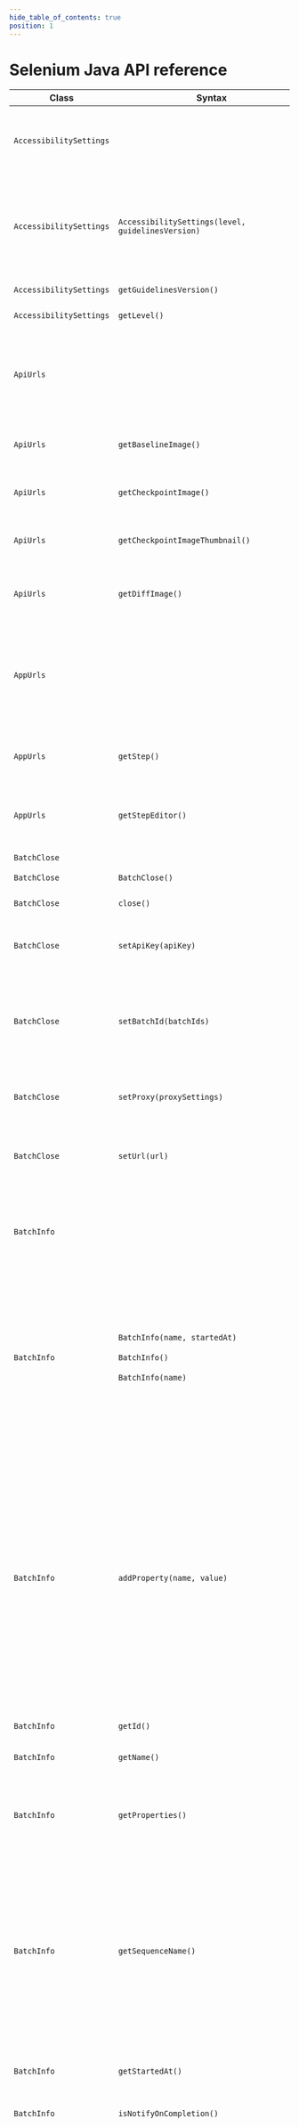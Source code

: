 ```yaml
---
hide_table_of_contents: true
position: 1
---
```


# Selenium Java API reference

| Class | Syntax | Description | Parameters | Return value |
|-|-|-|-|-|
| `AccessibilitySettings` | | Create an object that is used to set up accessibility validation. To set up accessibility validation pass an object of this type to the Configuration.setAccessibilityValidation method. | | |
| `AccessibilitySettings` | `AccessibilitySettings(level, guidelinesVersion)` | Use this method to retrieve the required accessibility guide version. | level<br />Type: `AccessibilityLevel`<br />The required accessibility level.<br /><br />guidelinesVersion<br />Type: `AccessibilityGuidelinesVersion`<br />The required accessibility guide version. | `AccessibilitySettings` |
| `AccessibilitySettings`| `getGuidelinesVersion()` | Use this method to retrieve the required accessibility guide version. | | `AccessibilityGuidelinesVersion` |
| `AccessibilitySettings`| `getLevel()` | Use this method to retrieve the required accessibility level. | | `AccessibilityLevel` |
| `ApiUrls` | | An object of this class is contained in the StepInfo object, which is in itself an object in the TestResults object returned by the Eyes.closeAsync or Eyes.close method.The methods in this class are used to retrieve a URI that can be used with the REST API to obtain information about a particular step. | | |
| `ApiUrls` | `getBaselineImage()` | The value returned by this method is a URI that can be used with the REST API to obtain the baseline image of this step. | | `String` |
| `ApiUrls` | `getCheckpointImage()` | The value returned by this method is a URI that can be used with the REST API to obtain the checkpoint image of this step. | | `String` |
| `ApiUrls` | `getCheckpointImageThumbnail()` | The value returned by this method is a URI that can be used with the REST API to obtain the checkpoint thumbnail image of this step. | | `String` |
| `ApiUrls` | `getDiffImage()` | The value returned by this method is a URI that can be used with the REST API to obtain the checkpoint image of this step, overlayed with pink areas where there are differences. | | `String` |
| `AppUrls` | | An object of this class is contained in the StepInfo object, which is in itself an object in the TestResults object returned by the close method.The properties in this class are used to retrieve a URI that can be used in a browser to open the Test Manager on a page that displays information about a particular step. | | |
| `AppUrls` | `getStep()` | The value returned by this method is a URI that when opened in a browser will display the Test Manager Test result page scrolled to the thumbnail for this step. | | `String` |
| `AppUrls` | `getStepEditor()` | The value returned by this method is a URI, that when opened in a browser will display the Test Manager Step Editor page loaded with the results of this step. | | `String` |
| `BatchClose` | | Use an object of this class to close a batch explicitly. | | |
| `BatchClose` | `BatchClose()` | [Full description](./detailed-explanations/batch-close-explanation) | | |
| `BatchClose` | `close()` | Close the batches whose batch IDs were passed to BatchClose.setBatchId.<br />[Full description](./detailed-explanations/batch-close-explanation) | |
| `BatchClose` | `setApiKey(apiKey)` | Use this method to set your Eyes license key.<br />To obtain your API key, see [How to obtain your API key](https://applitools.com/docs/topics/overview/obtain-api-key.html). | apiKey<br />Type: `String`<br />A string that is your API Key.
| `BatchClose` | `setBatchId(batchIds)` | Set the batch ID of the batches that should be closed.<br />[Full description](./detailed-explanations/batch-close-explanation) | batchIds<br />Type: `List<String>`<br />One or more batches to be closed. | Type: `EnabledBatchClose`<br /><br />The returned object is an instance of a class inherited from BatchClose. This is to ensure that you only call BatchClose.close if you've set the batch ID by calling setBatchId |
| `BatchClose` | `setProxy(proxySettings)` | Use this method to provide the URL, username, and password of a Proxy server that the SDK can use to access the Eyes server. | proxySettings<br />Type: `ProxySettings`<br />An object that defines how to interact with the proxy server. | Type: `BatchClose` |
| `BatchClose` | `setUrl(url)` | Set the Eyes server URL.<br />You only need to set the Eyes server if you don't use the default server or if the Eyes server is not set using the environment variable `APPLITOOLS_SERVER_URL`. | url<br />Type: `String`<br />The URL of the Eyes server. | Type: `BatchClose`<br /><br />The object that called this method. This allows other methods of this class to be appended in a Fluent style. |
| `BatchInfo` | | Call the Configuration.setBatch method or Eyes.setBatch method with an object of this class to configure the batch for one or more tests.<br />See [How to group tests into batches using the SDK](https://applitools.com/docs/topics/working-with-test-batches/how-to-group-tests-into-batches.html) for details and an example. | | |
| `BatchInfo` | `BatchInfo(name, startedAt)`<br /><br />`BatchInfo()`<br /><br />`BatchInfo(name)` | The constructor for the BatchInfo class. | name<br />Type: `String`<br />The name of the batch. If a `null` is passed then the name will be taken from the environment variable `APPLITOOLS_BATCH_NAME`. If the environment variable is not defined then the name of the first test is used as the batch name.<br /><br />startedAt<br />Type: `Calendar`<br />The date and time that will be displayed in the Test Manager as the batch start time. | Type: `BatchInfo` |
| `BatchInfo` | `addProperty(name, value)` | Associate a user-defined property with the batch.<br />A batch property is a user-defined name/value pair that you can associate with a batch. Use the Test Manger to view the properties and their values for a particular batch and you can filter for batches with specific property values. See [Using user defined batch properties](https://applitools.com/docs/topics/working-with-test-batches/using-batch-properties.html) for more information.<br /><br />Call this method after creating the BatchInfo object and before using the Eyes.setBatch or Configuration.setBatch method to associate the batch with the test (before the test is started).<br />Set multiple properties by calling BatchInfo.addProperty multiple times with the same property name and different values.<br />You should not assign a given value to a property more than once in a given batch run. | name<br />Type: `String`<br />The name of the property.<br /><br />value<br />Type: `String`<br />The value to be associated with this property. | Type: `BatchInfo` |
| `BatchInfo` | `getId()` | Use this method to retrieve the unique id of the batch. | | Type: `String` |
| `BatchInfo` | `getName()` | Use this method to retrieve the name of the batch.<br />Note: This method is a static method. | | Type: `String` |
| `BatchInfo` | `getProperties()` | Retrieve the set of user-defined batch properties.<br />These properties are defined using the BatchInfo.addProperty method. | | Type:<br />`List<Map<String, String>>`<br /><br />The returned list contains all of the name/value pairs defined for the batch. Each entry in the list is a single name/value pair.
| `BatchInfo` | `getSequenceName()` | Use this method to retrieve the batch sequence name for a batch.<br /><br />A batch sequence name can be associated with one or more batches. You can then view status and statistical information regarding the batches associated with the sequence name. If the sequence name is not provided explicitly, then the value of the environment variable APPLITOOLS_BATCH_SEQUENCE is used, if it is defined. Otherwise, the sequence name is undefined and Insight statistics are not available. For more details see [Insights batch statistics](https://applitools.com/docs/topics/test-manager/pages/page-insights/tm-page-insights-batches.html). | | Type: `String` |
| `BatchInfo` | `getStartedAt()` | Use this method to retrieve the date and time that will be displayed in the Test Manager as the start time of the batch. | | Type: `Calendar` |
| `BatchInfo` | `isNotifyOnCompletion()` | Use this method to retrieve if the SDK will inform the Eyes server that the batch has completed. | | `boolean` |
| `BatchInfo` | `setId(id)` | Use this method to set the unique id of the batch.<br />You need to set the id explicitly if you want to batch tests that are run at different times or in different platforms or processes. For more information see [Batching tests in a distributed environment](https://applitools.com/docs/topics/working-with-test-batches/batching-tests-in-a-distributed-environment.html).<br /><br />If the id is not set, and the environment variable `APPLITOOLS_BATCH_ID` is defined, then its value will be used as the id. If the environment variable is not defined, then an internal unique id will be generated and used. Since this value is unique for each test run, if you don't set the id explicitly you can only batch tests that run in the current test run.  | id<br />Type: `String`<br />The unique id of the batch. If not passed, or passed as null, and the environment variable `APPLITOOLS_BATCH_ID` is defined, then the value of the environment variable will be used as the id. If the environment variable is not defined then a unique internal id will be generated and used. | | |
| `BatchInfo` | `setNotifyOnCompletion(notifyOnCompletion)` | Enable informing the Eyes server that the batch has completed.<br /><br />This is part of the Batch completion notification feature. The fact that a test run reports completion to the Eyes server does not mean that a batch completion notification is actually sent to users. Actual batch completion notication depends on how the feature has been configured by the Test Manager administrator. In particular, the configuration must either specify the application name of the test that should be notified or the configuration must be set so that all applications are notified. For more details see [Batch completion notification](https://applitools.com/docs/topics/sdk/setup-batch-completion-notification-sdk.html). | notifyOnCompletion<br />Type: `boolean`<br />If this value is true then a notification will be sent. | |
| `BatchInfo` | `setSequenceName(sequenceName)` | [Full description](./detailed-explanations/sequence-name) | | |
| `BatchInfo` | `setStartedAt(startedAt)` | Use this method to set the date and time that will be displayed in the Test Manager as the start time of the batch. | startedAt<br />Type: `String`<br />The date and time that will be displayed in the Test Manager as the batch start time. | |
| `BatchInfo` | `eyes.setBatch(new BatchInfo(name)`<br />`.withBatchId('myId');` | Use this method to set the unique id of the batch using a Fluent interface.<br />You need to set the id explicitly if you want to batch tests that are run at different times or in different platforms or processes. For more information see [Batching tests in a distributed environment](https://applitools.com/docs/topics/working-with-test-batches/batching-tests-in-a-distributed-environment.html)<br /><br />This command is intended for use instead of the setId method. It can be called as part of the constructor of the Batchinfo object as shown in the syntax section. | id<br />Type: `String`<br />The unique id of the batch. If not passed, or passed as null, and the environment variable APPLITOOLS_BATCH_ID is defined, then the value of the environment variable will be used as the id. If the environment variable is not defined then a unique internal id will be generated and used. | Type: `BatchInfo` |
| `ChromeEmulationInfo` | | Objects of this class are used to configure the Ultrafast Grid to render checkpoints by emulating a device by using Chrome mobile emulation. | | |
| `ChromeEmulationInfo` | `ChromeEmulationInfo(deviceName, screenOrientation)` | Create an object that can be used to configure the Ultrafast Grid to render checkpoints by emulating a device using Chrome mobile emulation.<br />Pass an instances of this class to addBrowser in order to configure the mobile device defined by the parameters to the method. | deviceName<br />Type: `DeviceName`<br />The name of the device, a value from the set of devices defined by DeviceName.<br /><br />screenOrientation<br />Type: `ScreenOrientation`<br />If the device should be rendered in portrait (vertical) or landscape (horizontal) orientation. | Type: `ChromeEmulationInfo` |
| `ChromeEmulationInfo` | `getDeviceName()` | Use this method to retrieve the name of the device. | | Type: `String` |
| `ChromeEmulationInfo` | `getScreenOrientation()` | Use this method to retrieve the secreen orientation (portrait or landscape). | | Type: `ScreenOrientation` |
| `ChromeEmulationInfo` | `setDeviceName(deviceName)` | Use this method to set the name of the device. | deviceName<br />Type: `DeviceName`<br />deviceName | |
| `ChromeEmulationInfo` | `setScreenOrientation(screenOrientation)` | Use this method to set if the device is portrait or landscape | screenOrientation<br />Type: `ScreenOrientation`<br />screenOrientation | |
| `ClassicRunner` | | An object of this class is used to manage multiple Eyes sessions when working without the Ultrafast Grid.<br />To work with the Ultrafast Grid, use VisualGridRunner instead of this class. | | |
| `ClassicRunner` | `ClassicRunner()` | The constructor for the ClassicRunner class.<br />An object of this class is used to manage multiple Eyes sessions when working without the Ultrafast Grid. Pass this object to each instantiation of the Eyes constructor. Wait for the results of all the instances using ClassicRunner.getAllTestResults | | Type: `ClassicRunner` |
| `ClassicRunner` | `getAllTestResults()`<br/><br/>`getAllTestResults(shouldThrowException)` | Call this method to get the test results for all the tests that were run using this runner.<br/>The method must be called after all the tests executing on the runner have been closed by calling Eyes.closeAsync or Eyes.abortAsync | shouldThrowException<br/>Type: `boolean`<br/>If a value of true is passed and any test did not pass, or there was a failure, then an exception is thrown. If a value of false is passed, then the object returned contains the test results and status of all the tests. The calling program should use the TestResultContainer.getException method to examine the exception status and, if it is null, check the various methods in the TestResults returned by the method getTestResults to see if the tests passed or mismatched where found. If no parameter is passed, then the default value is true. | Type: `TestResultsSummary` |
| `ClassicRunner` | `setDontCloseBatches(dontCloseBatches)` | [Full description](./detailed-explanations/dont-close-batch-explanation) | dontCloseBatches<br/>Type: `boolean`<br/>Pass a value of true to disable Auto batch closure. | Type: `void` |
| `Configuration` | | This class is used to create a configuration object that is used to configure an `Eyes` object by passing it to the `Eyes.setConfiguration` method.<br/>You can use this configuration object instead of using the various `Eyes` methods and properties that set the same attributes. Typically you set up a Configuration object by calling its setXXXX methods chained with a '.' in a Fluent coding style. | | |
| `Configuration` | `Configuration()` | The constructor for the `Configuration` class. This object isset upand then passed to the `Eyes.setConfiguration` method before the call to the `Eyes.open` method. | | Type: `Configuration`<br/>The value returned is the object that called the method. This allows you to use a fluent style to call the set `XXXX` methods of the Configuration class. |
| `Configuration` | `config.addBrowser(desktopBrowserInfo)`<br/><br/>`config.addBrowser(chromeEmulationInfo)`<br/><br/>`config.addBrowser(iosDeviceInfo)`<br/><br/>`config.addBrowser(width, height, browserType, baselineEnvName)`<br/><br/>`config.addBrowser(width, height, browserType)` | [Full description](./detailed-explanations/add-browser-explanations)
| `Configuration` |
| `Configuration` |
| `Configuration` |
| `Configuration` |
| `Configuration` |
| `Configuration` |
| `Configuration` |
| `Configuration` |
| `Configuration` |
| `Configuration` |
| `Configuration` |
| `Configuration` |
| `Configuration` |
| `Configuration` |
| `Configuration` |
| `Configuration` |
| `Configuration` |
| `Configuration` |
| `Configuration` |
| `Configuration` |
| `Configuration` |
| `Configuration` |
| `Configuration` |
| `Configuration` |
| `Configuration` |
| `Configuration` |